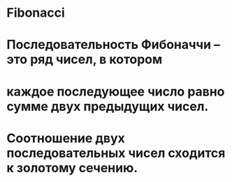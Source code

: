 # Fibonacci
# Последовательность Фибоначчи – это ряд чисел, в котором
# каждое последующее число равно сумме двух предыдущих чисел.
# Соотношение двух последовательных чисел сходится к золотому сечению.